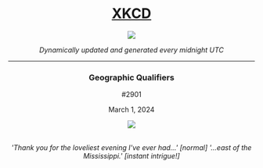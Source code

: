
<h1 align="center"><a href="https://xkcd.com">XKCD</a></h1>
<div align="center">
    <img src="https://img.shields.io/github/last-commit/ShashashankThakur/XKCD?label=last%20updated" />
</div>

<p align="center"><i>Dynamically updated and generated every midnight UTC</i></p>
<hr>
<div align="center">
    <h3><strong>Geographic Qualifiers</strong></h3>
    <p>#2901</p>
    <p>March 1, 2024</p>
    <img src="https://imgs.xkcd.com/comics/geographic_qualifiers.png">
    <br></br>
    <p><i>'Thank you for the loveliest evening I've ever had...' [normal] '...east of the Mississippi.' [instant intrigue!]</i></p>
</div>
